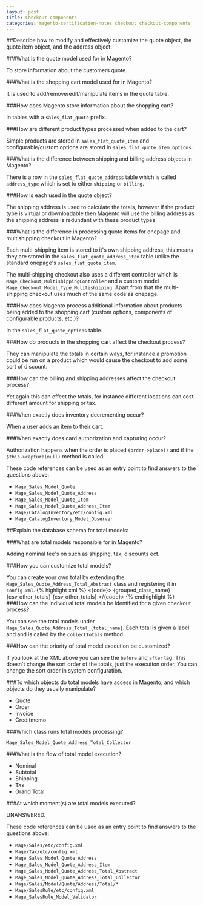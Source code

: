 ```yaml
---
layout: post
title: Checkout components
categories: magento-certification-notes checkout checkout-components
---
```


##Describe how to modify and effectively customize the quote object, the quote item object, and the address object:

###What is the quote model used for in Magento?

To store information about the customers quote.

###What is the shopping cart model used for in Magento?

It is used to add/remove/edit/manipulate items in the quote table.

###How does Magento store information about the shopping cart?

In tables with a `sales_flat_quote` prefix.

###How are different product types processed when added to the cart?

Simple products are stored in `sales_flat_quote_item` and configurable/custom options are stored in `sales_flat_quote_item_options`.

###What is the difference between shipping and billing address objects in Magento?

There is a row in the `sales_flat_quote_address` table which is called `address_type` which is set to either `shipping` or `billing`.

###How is each used in the quote object?

The shipping address is used to calculate the totals, however if the product type is virtual or downloadable then Magento will use the billing address as the shipping address is redundant with these product types.

###What is the difference in processing quote items for onepage and multishipping checkout in Magento?

Each multi-shipping item is stored to it's own shipping address, this means they are stored in the `sales_flat_quote_address_item` table unlike the standard onepage's `sales_flat_quote_item`.

The multi-shipping checkout also uses a different controller which is `Mage_Checkout_MultishippingController` and a custom model `Mage_Checkout_Model_Type_Mulitishipping`. Apart from that the multi-shipping checkout uses much of the same code as onepage. 

###How does Magento process additional information about products being added to the shopping cart (custom options, components of configurable products, etc.)?

In the `sales_flat_quote_options` table.

###How do products in the shopping cart affect the checkout process?

They can manipulate the totals in certain ways, for instance a promotion could be run on a product which would cause the checkout to add some sort of discount.

###How can the billing and shipping addresses affect the checkout process?

Yet again this can effect the totals, for instance different locations can cost different amount for shipping or tax.

###When exactly does inventory decrementing occur?

When a user adds an item to their cart.

###When exactly does card authorization and capturing occur?

Authorization happens when the order is placed `$order->place()` and if the `$this->capture(null)` method is called.

These code references can be used as an entry point to find answers to the questions above:

- `Mage_Sales_Model_Quote`
- `Mage_Sales_Model_Quote_Address`
- `Mage_Sales_Model_Quote_Item`
- `Mage_Sales_Model_Quote_Address_Item`
- `Mage/CatalogInventory/etc/config.xml`
- `Mage_CatalogInventory_Model_Observer`
 
##Explain the database schema for total models:

###What are total models responsible for in Magento?

Adding nominal fee's on such as shipping, tax, discounts ect.

###How you can customize total models?

You can create your own total by extending the `Mage_Sales_Quote_Address_Total_Abstract` class and registering it in `config.xml`.
{% highlight xml %}
	<config>
	<global>
		<sales>
			<quote>
				<totals>
					<{code}>
						<class>{grouped_class_name}</class>
						<before>{csv_other_totals}</before>
						<after>{csv_other_totals}</after>
						</{code}>
				</totals>
			</quote>
		</sales>
	</global>
</config>
{% endhighlight %}
###How can the individual total models be identified for a given checkout process?

You can see the total models under `Mage_Sales_Quote_Address_Total_{total_name}`. Each total is given a label and and is called by the `collectTotals` method.

###How can the priority of total model execution be customized?

If you look at the XML above you can see the `before` and `after` tag. This doesn't change the sort order of the totals, just the execution order. You can change the sort order in system configuration.

###To which objects do total models have access in Magento, and which objects do they usually manipulate?

- Quote
- Order
- Invoice
- Creditmemo 

###Which class runs total models processing?

`Mage_Sales_Model_Quote_Address_Total_Collector`

###What is the flow of total model execution?

- Nominal
- Subtotal
- Shipping
- Tax
- Grand Total

###At which moment(s) are total models executed?

UNANSWERED.

These code references can be used as an entry point to find answers to the questions above:

- `Mage/Sales/etc/config.xml`
- `Mage/Tax/etc/config.xml`
- `Mage_Sales_Model_Quote_Address`
- `Mage_Sales_Model_Quote_Address_Item`
- `Mage_Sales_Model_Quote_Address_Total_Abstract`
- `Mage_Sales_Model_Quote_Address_Total_Collector`
- `Mage/Sales/Model/Quote/Address/Total/*`
- `Mage/SalesRule/etc/config.xml`
- `Mage_SalesRule_Model_Validator`
